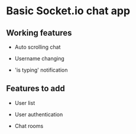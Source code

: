 # Basic Socket.io chat app

## Working features

* Auto scrolling chat

* Username changing

* 'is typing' notification


## Features to add

* User list

* User authentication

* Chat rooms